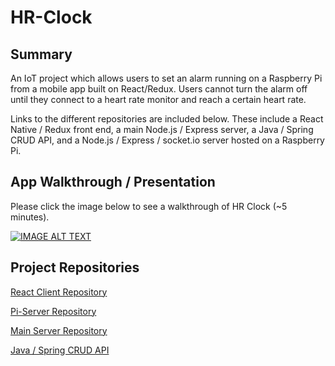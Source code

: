 # HR-Clock

## Summary
An IoT project which allows users to set an alarm running on a Raspberry Pi from a mobile app built on React/Redux. Users cannot turn the alarm off until they connect to a heart rate monitor and reach a certain heart rate. 

Links to the different repositories are included below. These include a React Native / Redux front end, a main Node.js / Express server, a Java / Spring CRUD API, and a Node.js / Express / socket.io server hosted on a Raspberry Pi.

## App Walkthrough / Presentation
Please click the image below to see a walkthrough of HR Clock (~5 minutes).

[![IMAGE ALT TEXT](http://img.youtube.com/vi/dVw7P-6uUEQ/0.jpg)](http://www.youtube.com/watch?v=dVw7P-6uUEQ#t=01h01m "Video Title")

## Project Repositories
[React Client Repository](https://github.com/Dcorkran/ClockReactRedux)

[Pi-Server Repository](https://github.com/Dcorkran/hr-clock-pi-server)

[Main Server Repository](https://github.com/Dcorkran/Clock-Server)

[Java / Spring CRUD API](https://github.com/Dcorkran/HR-Clock-Java-Spring-CRUD-API)

